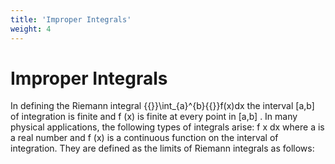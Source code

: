 ```yaml
---
title: 'Improper Integrals'
weight: 4
---
```


# Improper Integrals

In defining the Riemann integral {{<katex>}}\int_{a}^{b}{{</katex>}}f(x)dx
 the interval [a,b] of integration is finite and f (x)
is finite at every point in [a,b] . In many physical applications, the following types of integrals arise:
f x dx
where a is a real number and f (x) is a continuous function on the interval of integration. They are
defined as the limits of Riemann integrals as follows: